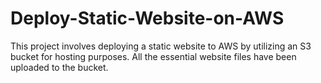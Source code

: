 # Deploy-Static-Website-on-AWS
This project involves deploying a static website to AWS by utilizing an S3 bucket for hosting purposes. All the essential website files have been uploaded to the bucket.
